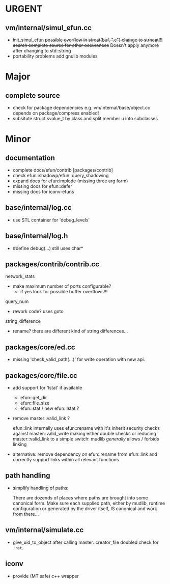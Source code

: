 # URGENT #
## vm/internal/simul\_efun.cc ##
- init\_simul\_efun
  ~~possible overflow in strcat(buf, ".c") change to strncat!!!~~
  ~~search complete source for other occurances~~
  Doesn't apply anymore after changing to std::string
- portability problems
    add gnulib modules

# Major #
## complete source ##
- check for package dependencies
  e.g. vm/internal/base/object.cc depends on package/compress enabled!
- subsitute struct svalue_t by class and split member u into subclasses

# Minor #
## documentation ##
- complete docs/efun/contrib [packages/contrib]
- check efun::shadowp/efun::query_shadowing
- expand docs for efun:implode (missing three arg form)
- missing docs for efun::defer
- missing docs for iconv-efuns

## base/internal/log.cc
- use STL container for 'debug_levels'

## base/internal/log.h
- #define debug(...) still uses char\*

## packages/contrib/contrib.cc ##
network\_stats
- make maximum number of ports configurable?
  - if yes look for possible buffer overflows!!!

query\_num
- rework code? uses goto

string\_difference
- rename? there are different kind of string differences...

## packages/core/ed.cc ##
- missing 'check\_valid\_path(...)' for write operation with new api.

## packages/core/file.cc ##
- add support for 'lstat' if available
  - efun::get\_dir
  - efun::file\_size
  - efun::stat / new efun::lstat ?
- remove master::valid\_link ?
  
  efun::link internally uses efun::rename with it's inherit security checks
  against master::valid\_write making either double checks or reducing
  master::valid\_link to a simple switch: mudlib _generally_ allows / forbids
  linking
- alternative:
  remove dependency on efun::rename from efun::link and correctly support
  links within all relevant functions

## path handling ##
- simplify handling of paths:
  
  There are dozends of places where paths are brought into some canonical
  form.
  Make sure each supplied path, either by mudlib, runtime configuration or
  generated by the driver itself, IS canonical and work from there...

## vm/internal/simulate.cc ##
- give_uid_to_object
  after calling master::creator_file doubled check for ```!ret```.

## iconv ##
- provide (MT safe) c++ wrapper
